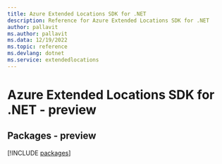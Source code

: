 ```yaml
---
title: Azure Extended Locations SDK for .NET
description: Reference for Azure Extended Locations SDK for .NET
author: pallavit
ms.author: pallavit
ms.data: 12/19/2022
ms.topic: reference
ms.devlang: dotnet
ms.service: extendedlocations
---
```

# Azure Extended Locations SDK for .NET - preview
## Packages - preview
[!INCLUDE [packages](extended-locations-index.md)]